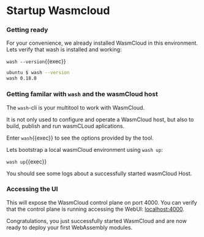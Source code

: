 # Startup Wasmcloud

### Getting ready

For your convenience, we already installed WasmCloud in this environment. Lets verify that wash is installed and working:

`wash --version`{{exec}}

```bash
ubuntu $ wash --version
wash 0.18.0
```

### Getting familar with `wash` and the wasmCloud host

The `wash`-cli is your multitool to work with WasmCloud.

It is not only used to configure and operate a WasmCloud host, but also to build, publish and run wasmCLoud aplications.

Enter `wash`{{exec}} to see the options provided by the tool.

Lets bootstrap a local wasmCloud environment using `wash up`:

`wash up`{{exec}}

You should see some logs about a successfully started wasmCloud Host.

### Accessing the UI

This will expose the WasmCloud control plane on port 4000. You can verify that the control plane is running accessing the WebUI: [localhost:4000]({{TRAFFIC_HOST1_4000}}).

Congratulations, you just successfully started WasmCloud and are now ready to deploy your first WebAssembly modules.
